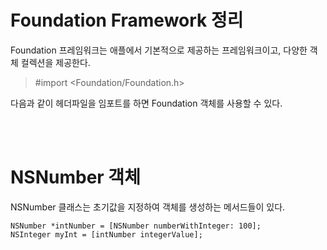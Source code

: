 # Foundation Framework 정리

Foundation 프레임워크는 애플에서 기본적으로 제공하는 프레임워크이고, 다양한 객체 컬렉션을 제공한다.

> #import <Foundation/Foundation.h>

다음과 같이 헤더파일을 임포트를 하면 Foundation 객체를 사용할 수 있다.

<br />

<br />

# NSNumber 객체

NSNumber 클래스는 초기값을 지정하여 객체를 생성하는 메서드들이 있다.

~~~objc
NSNumber *intNumber = [NSNumber numberWithInteger: 100];
NSInteger myInt = [intNumber integerValue];
~~~

